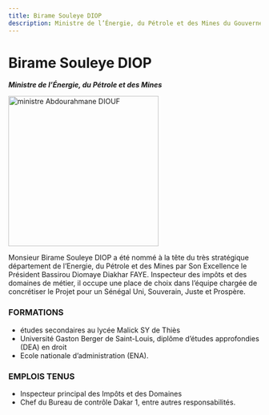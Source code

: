 ```yaml
---
title: Birame Souleye DIOP
description: Ministre de l’Énergie, du Pétrole et des Mines du Gouvernement du Sénégal
---
```


# Birame Souleye DIOP

**_Ministre de l’Énergie, du Pétrole et des Mines_**

<img src="/gouvernement/ministre-birame-souleye-diop.jfif" alt="ministre Abdourahmane DIOUF" width="300">

Monsieur Birame Souleye DIOP a été nommé à la tête du très stratégique département de l’Energie, du Pétrole et des Mines par Son Excellence le Président Bassirou Diomaye Diakhar FAYE. Inspecteur des impôts et des domaines de métier, il occupe une place de choix dans l’équipe chargée de concrétiser le Projet pour un Sénégal Uni, Souverain, Juste et Prospère.

### FORMATIONS

- études secondaires au lycée Malick SY de Thiès
- Université Gaston Berger de Saint-Louis, diplôme d’études approfondies (DEA) en droit
- Ecole nationale d’administration (ENA).

### EMPLOIS TENUS

- Inspecteur principal des Impôts et des Domaines
- Chef du Bureau de contrôle Dakar 1, entre autres responsabilités.

